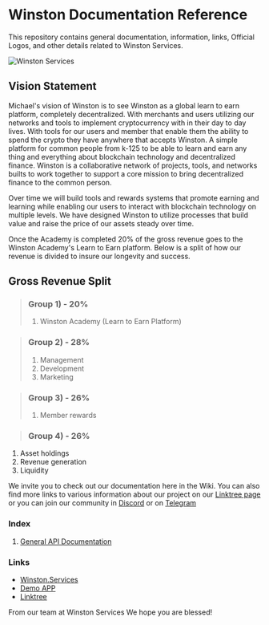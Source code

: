 # Winston Documentation Reference
This repository contains general documentation, information, links, Official Logos, and other details related to Winston Services.

![Winston Services]()

## Vision Statement

Michael's vision of Winston is to see Winston as a global learn to earn platform, completely decentralized. With merchants and users utilizing our networks and tools to implement cryptocurrency with in their day to day lives. With tools for our users and member that enable them the ability to spend the crypto they have anywhere that accepts Winston. A simple platform for common people from k-125 to be able to learn and earn any thing and everything about blockchain technology and decentralized finance. Winston is a collaborative network of projects, tools, and networks builts to work together to support a core mission to bring decentralized finance to the common person.

Over time we will build tools and rewards systems that promote earning and learning while enabling our users to interact with blockchain technology on multiple levels.
We have designed Winston to utilize processes that build value and raise the price of our assets steady over time.

Once the Academy is completed 20% of the gross revenue goes to the Winston Academy's Learn to Earn platform. Below is a split of how our revenue is divided to insure our longevity and success.

## Gross Revenue Split

> ### Group 1) - 20%
> 1. Winston Academy (Learn to Earn Platform)

> ### Group 2) - 28%
> 1. Management 
> 1. Development
> 1. Marketing

> ### Group 3) - 26%
> 1. Member rewards

> ### Group 4) - 26%
1. Asset holdings
1. Revenue generation
1. Liquidity

We invite you to check out our documentation here in the Wiki. You can also find more links to various information about our project on our [Linktree page](https://linktr.ee/winston.services) or you can join our community in [Discord](https://discord.gg/rickletoken) or on [Telegram](https://t.me/therickle)


### Index

1. [General API Documentation](https://github.com/Winston-Services/api-documentation)

### Links

* [Winston.Services](https://winston.services)
* [Demo APP](https://demo.winston.services)
* [Linktree](https://linktr.ee/winston.services)


From our team at Winston Services
We hope you are blessed!
